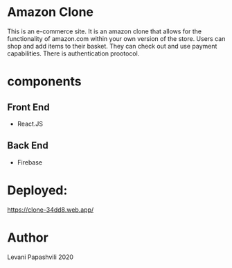 # Amazon Clone

This is an e-commerce site.  It is an amazon clone that allows for the functionality of amazon.com within your own version of the store. Users can shop and add items to their basket.  They can check out and use payment capabilities.  There is authentication prootocol. 

# components  
## Front End
* React.JS
## Back End
* Firebase


# Deployed:
https://clone-34dd8.web.app/

# Author
Levani Papashvili 2020
